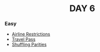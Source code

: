 <h1 align="center">
DAY 6

</h1>

### Easy

- [Airline Restrictions](https://github.com/asthakri50/100_DAYS_OF_CODE/blob/main/Day6/1.java)
- [Travel Pass](https://github.com/asthakri50/100_DAYS_OF_CODE/blob/main/Day6/2.java)
- [Shuffling Parities](https://github.com/asthakri50/100_DAYS_OF_CODE/blob/main/Day6/3.java)

